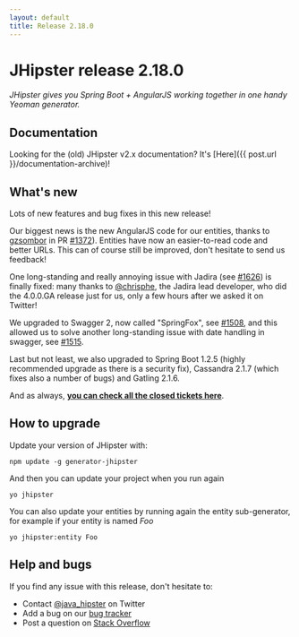 ```yaml
---
layout: default
title: Release 2.18.0
---
```


JHipster release 2.18.0
==================

*JHipster gives you Spring Boot + AngularJS working together in one handy Yeoman generator.*

Documentation
----------

Looking for the (old) JHipster v2.x documentation? It's [Here]({{ post.url }}/documentation-archive)!

What's new
----------

Lots of new features and bug fixes in this new release!

Our biggest news is the new AngularJS code for our entities, thanks to [gzsombor](https://github.com/gzsombor) in PR  [#1372](https://github.com/jhipster/generator-jhipster/pull/1372)). Entities have now an easier-to-read code and better URLs. This can of course still be improved, don't hesitate to send us feedback!

One long-standing and really annoying issue with Jadira (see [#1626](https://github.com/jhipster/generator-jhipster/issues/1626)) is finally fixed: many thanks to [@chrisphe](https://twitter.com/chrisphe), the Jadira lead developer, who did the 4.0.0.GA release just for us, only a few hours after we asked it on Twitter!

We upgraded to Swagger 2, now called "SpringFox", see [#1508](https://github.com/jhipster/generator-jhipster/issues/1508), and this allowed us to solve another long-standing issue with date handling in swagger, see [#1515](https://github.com/jhipster/generator-jhipster/issues/1515).

Last but not least, we also upgraded to Spring Boot 1.2.5 (highly recommended upgrade as there is a security fix), Cassandra 2.1.7 (which fixes also a number of bugs) and Gatling 2.1.6.

And as always, __[you can check all the closed tickets here](https://github.com/jhipster/generator-jhipster/issues?q=milestone%3A2.18.0+is%3Aclosed)__.

How to upgrade
------------

Update your version of JHipster with:

```
npm update -g generator-jhipster
```

And then you can update your project when you run again

```
yo jhipster
```

You can also update your entities by running again the entity sub-generator, for example if your entity is named _Foo_

```
yo jhipster:entity Foo
```

Help and bugs
--------------

If you find any issue with this release, don't hesitate to:

- Contact [@java_hipster](https://twitter.com/java_hipster) on Twitter
- Add a bug on our [bug tracker](https://github.com/jhipster/generator-jhipster/issues?state=open)
- Post a question on [Stack Overflow](http://stackoverflow.com/tags/jhipster/info)
